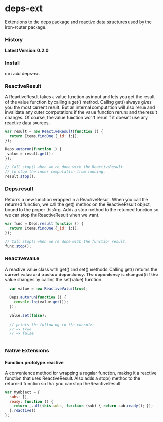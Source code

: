 deps-ext
=======================

Extensions to the deps package and reactive data structures used by the
iron-router package.

### History
**Latest Version: 0.2.0**

### Install
mrt add deps-ext

### ReactiveResult
A ReactiveResult takes a value function as input and lets you get the result
of the value function by calling a get() method. Calling get() always gives
you the most current result. But an internal computation will also rerun and
invalidate any outer computations if the value function reruns and the result
changes. Of course, the value function won't rerun if it doesn't use any
reactive data sources.

```javascript
var result = new ReactiveResult(function () {
  return Items.findOne({_id: id});
});

Deps.autorun(function () {
 value = result.get();
});

// Call stop() when we're done with the ReactiveResult
// to stop the inner computation from running.
result.stop();
```

### Deps.result
Returns a new function wrapped in a ReactiveResult. When you call the returned
function, we call the get() method on the ReactiveResult object, bound to the
proper thisArg. Adds a stop method to the returned function so we can stop the
ReactiveResult when we want.

```javascript
var func = Deps.result(function () {
  return Items.findOne({_id: id});
});

// Call stop() when we're done with the function result.
func.stop();
```

### ReactiveValue
A reactive value class with get() and set() methods. Calling get() returns the
current value and tracks a dependency. The dependency is changed() if the value
changes by calling the set(value) function.

```javascript
  var value = new ReactiveValue(true);
  
  Deps.autorun(function () {
    console.log(value.get());
  });
  
  value.set(false);
  
  // prints the following to the console:
  // => true
  // => false
  
```

### Native Extensions

#### Function.prototype.reactive
A convenience method for wrapping a regular function, making it a reactive
function that uses ReactiveResult. Also adds a stop() method to the returned
function so that you can stop the ReactiveResult.

```javascript
var MyObject = {
  subs: [],
  ready: function () {
    return _.all(this.subs, function (sub) { return sub.ready(); });
  }.reactive()
};
```
